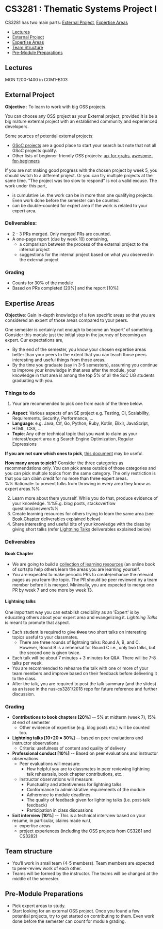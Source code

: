 <link rel="stylesheet" href="{{baseUrl}}/css/main.css">

<include src="../common/header.md" />

<div class="website-content">

# CS3281 : Thematic Systems Project I

CS3281 has two main parts: [External Project](#external-project), [Expertise Areas](#expertise-areas)

* [Lectures](#lectures)
* [External Project](#external-project)
* [Expertise Areas](#expertise-areas)
* [Team Structure](#team-structure)
* [Pre-Module Preparations](#pre-module-preparations)

## Lectures 

MON 1200-1400 in COM1-B103  

## External Project

**Objective** : To learn to work with big OSS projects.

You can choose any OSS project as your External project, provided it is be a big mature external project with an established community and experienced developers. 

Some sources of potential external projects:
* [GSoC projects](https://summerofcode.withgoogle.com/archive/2017/organizations/) are a good place to start your search but note that not all GSoC projects qualify.
* Other lists of beginner-friendly OSS projects: [up-for-grabs](http://up-for-grabs.net), [awesome-for-beginners](https://github.com/MunGell/awesome-for-beginners) 

If you are not making good progress with the chosen project by week 5, you should switch to a different project. 
Or you can try multiple projects at the same time. "The project was too slow to respond" is not a valid excuse.
The work under this part, 

* is cumulative i.e. the work can be in more than one qualifying projects. Even work done before the semester can be counted. 
* can be double-counted for expert area if the work is related to your expert area.


### Deliverables:

* 2 - 3 PRs merged. Only merged PRs are counted.
* A one-page report (due by week 10) containing,
  * a comparison between the process of the external project to the <tooltip content="the project you worked in CS3282">internal project</tooltip> 
  * suggestions for the internal project based on what you observed in the external project

### Grading
 
* Counts for 30% of the module
* Based on PRs completed [20%]  and the report [10%]


## Expertise Areas

**Objective**: Gain in-depth knowledge of a few specific areas so that you are considered an expert of those areas compared to your peers.  

One semester is certainly not enough to become an ‘expert’ of something. Consider this module just the initial step in the journey of becoming an expert. Our expectations are, 

* By the end of the semester, you know your chosen expertise areas better than your peers to the extent that you can teach those peers interesting and useful things from those areas.
* By the time you graduate (say in 3-5 semesters), assuming you continue to improve your knowledge in that area after the module, your knowledge in that area is among the top 5% of all the SoC UG students graduating with you. 


### Things to do

1. Your are recommended to pick one from each of the three below.
  * **Aspect**: Various aspects of an SE project e.g. Testing, CI, Scalability, Requirements, Security, Performance, ...
  * **Language**: e.g. Java, C#, Go, Python, Ruby, Kotlin, Elixir, JavaScript, HTML, CSS, ...
  * **Topic**: Any other technical topic that you want to claim as your interest/expert area e.g Search Engine Optimization, Regular Expressions 
  
  **If you are not sure which ones to pick**, [this document](expertAreas.html) may be useful. 
  
  **How many areas to pick?** Consider the three categories as recommendations only. You can pick areas outside of those categories and you can pick multiple topics from the same category. The only restriction is that you can claim credit for no more than three expert areas. %%&nbsp;Rationale: to prevent folks from throwing in every area they know as expert areas.%%

2. Learn more about them yourself. While you do that, produce evidence of your knowledge. %%E.g. blog posts, stackoverflow questions/answers%%
3. Create learning resources for others trying to learn the same area (see [Book Chapter](#book-chapter) deliverables explained below)
4. Share interesting and useful bits of your knowledge with the class by giving short talks (refer [Lightning Talks](#lightning-talks) deliverables explained below)


### Deliverables

#### Book Chapter

* We are going to build a [collection of learning resources](https://github.com/se-edu/learningresources) (an online book of sorts)to help others learn the areas you are learning yourself. 
* You are expected to make periodic PRs to create/enhance the relevant pages as you learn the topic. The PR should be peer reviewed by a team member before it is merged. Minimally, you are expected to merge one PR by week 7 and one more by week 13.

#### Lightning talks 

One important way you can establish credibility as an 'Expert' is by educating others about your expert area and evangelizing it. _Lightning Talks_ is meant to promote that aspect.

* Each student is required to give ~~three~~ <tooltip content="changed 3 → 2 to reduce workload">two</tooltip> short talks on interesting topics useful to your classmates. 
  * There are three rounds of lightning talks: Round A, B, and C. However, Round B is a rehearsal for Round C i.e., only two talks, but the second one is given twice.
* Each talk will be about 7 minutes + 3 minutes for Q&A. There will be 7-8 talks per week.
* You are recommended to rehearse the talk with one or more of your team members and improve based on their feedback before delivering it to the class.
* After the talk, you are required to post the talk summary (and the slides) as an issue in the nus-cs3281/2018 repo for future reference and further discussion.

### Grading

* **Contributions to book chapters [20%]** -- 5% at midterm (week 7), 15% at end of semester
  * Other evidence of expertise (e.g. blog posts etc.) will be counted too.
* **Lightning talks [10+20 = 30%]**  -- based on peer evaluations and instructor observations
  * Criteria: usefulness of content and quality of delivery
* **Professional conduct [10%]** -- Based on peer evaluations and instructor observations
  * Peer evaluations will measure: 
    * How helpful you are to classmates in peer reviewing lightning talk rehearsals, book chapter contributions, etc.
  * Instructor observations will measure:
    * Punctuality and attentiveness for lightning talks
    * Conformance to administrative requirements of the module
    * Adherence to module deadlines
    * The quality of feedback given for lightning talks (i.e. post-talk feedback)
    * Participation in class discussions
* **Exit interview [10%]** -- This is a technical interview based on your resume, in particular, claims made w.r.t, 
    * expertise areas
    * project experiences (including the OSS projects from CS3281 and CS3282)


## Team structure

* You’ll work in small team (4-5 members). Team members are expected to peer-review work of each other.
* Teams will be formed by the instructor. The teams will be changed at the middle of the semester.


## Pre-Module Preparations
* Pick expert areas to study. 
* Start looking for an external OSS project. Once you found a few potential projects, try to get started on contributing to them. 
  Even work done before the semester can count for module grading.

</div>

